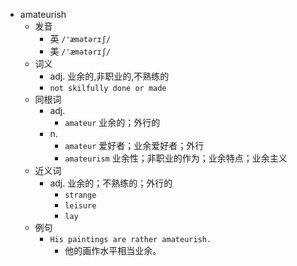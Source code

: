 - amateurish
  - 发音
    - 英 `/'æmətərɪʃ/`
    - 美 `/'æmətərɪʃ/`
  - 词义
    - adj. 业余的,非职业的,不熟练的
    - `not skilfully done or made`
  - 同根词
    - adj.
      - `amateur` 业余的；外行的
    - n.
      - `amateur` 爱好者；业余爱好者；外行
      - `amateurism` 业余性；非职业的作为；业余特点；业余主义
  - 近义词
    - adj. 业余的；不熟练的；外行的
      - `strange`
      - `leisure`
      - `lay`
  - 例句
    - `His paintings are rather amateurish.`
      - 他的画作水平相当业余。

